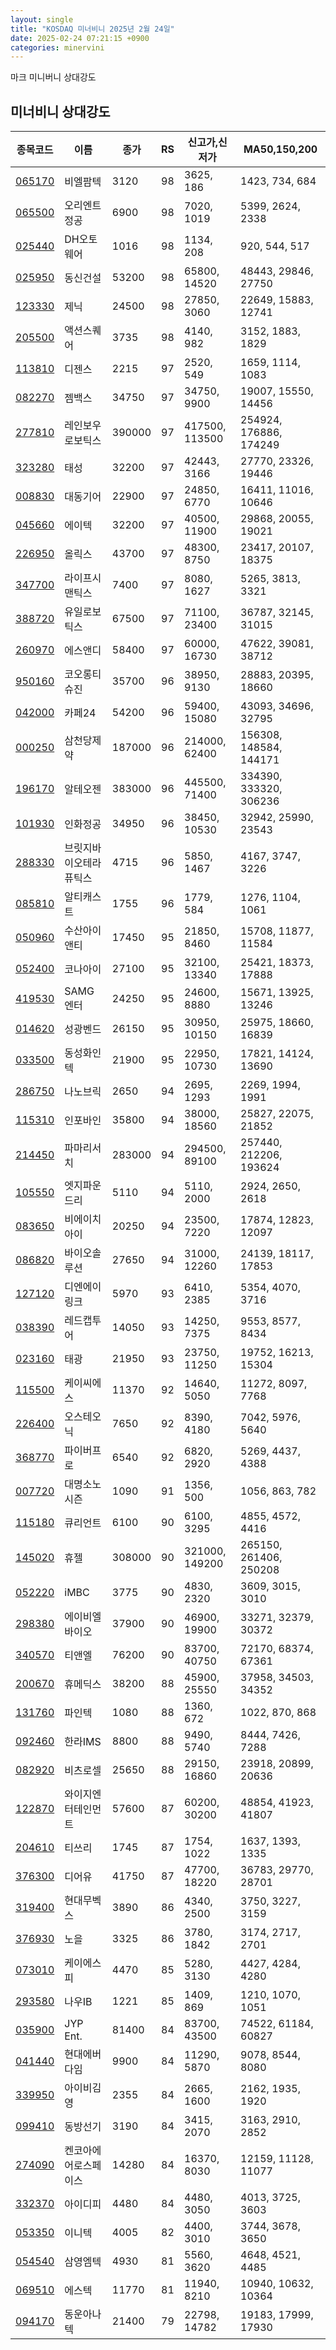 ```yaml
---
layout: single
title: "KOSDAQ 미너비니 2025년 2월 24일"
date: 2025-02-24 07:21:15 +0900
categories: minervini
---
```

마크 미니버니 상대강도
## 미너비니 상대강도

|종목코드|이름|종가|RS|신고가,신저가|MA50,150,200|
|------|---|---|--|---------|------------|
|[065170](https://finance.daum.net/quotes/A065170)|비엘팜텍|3120|98|3625, 186|1423, 734, 684|
|[065500](https://finance.daum.net/quotes/A065500)|오리엔트정공|6900|98|7020, 1019|5399, 2624, 2338|
|[025440](https://finance.daum.net/quotes/A025440)|DH오토웨어|1016|98|1134, 208|920, 544, 517|
|[025950](https://finance.daum.net/quotes/A025950)|동신건설|53200|98|65800, 14520|48443, 29846, 27750|
|[123330](https://finance.daum.net/quotes/A123330)|제닉|24500|98|27850, 3060|22649, 15883, 12741|
|[205500](https://finance.daum.net/quotes/A205500)|액션스퀘어|3735|98|4140, 982|3152, 1883, 1829|
|[113810](https://finance.daum.net/quotes/A113810)|디젠스|2215|97|2520, 549|1659, 1114, 1083|
|[082270](https://finance.daum.net/quotes/A082270)|젬백스|34750|97|34750, 9900|19007, 15550, 14456|
|[277810](https://finance.daum.net/quotes/A277810)|레인보우로보틱스|390000|97|417500, 113500|254924, 176886, 174249|
|[323280](https://finance.daum.net/quotes/A323280)|태성|32200|97|42443, 3166|27770, 23326, 19446|
|[008830](https://finance.daum.net/quotes/A008830)|대동기어|22900|97|24850, 6770|16411, 11016, 10646|
|[045660](https://finance.daum.net/quotes/A045660)|에이텍|32200|97|40500, 11900|29868, 20055, 19021|
|[226950](https://finance.daum.net/quotes/A226950)|올릭스|43700|97|48300, 8750|23417, 20107, 18375|
|[347700](https://finance.daum.net/quotes/A347700)|라이프시맨틱스|7400|97|8080, 1627|5265, 3813, 3321|
|[388720](https://finance.daum.net/quotes/A388720)|유일로보틱스|67500|97|71100, 23400|36787, 32145, 31015|
|[260970](https://finance.daum.net/quotes/A260970)|에스앤디|58400|97|60000, 16730|47622, 39081, 38712|
|[950160](https://finance.daum.net/quotes/A950160)|코오롱티슈진|35700|96|38950, 9130|28883, 20395, 18660|
|[042000](https://finance.daum.net/quotes/A042000)|카페24|54200|96|59400, 15080|43093, 34696, 32795|
|[000250](https://finance.daum.net/quotes/A000250)|삼천당제약|187000|96|214000, 62400|156308, 148584, 144171|
|[196170](https://finance.daum.net/quotes/A196170)|알테오젠|383000|96|445500, 71400|334390, 333320, 306236|
|[101930](https://finance.daum.net/quotes/A101930)|인화정공|34950|96|38450, 10530|32942, 25990, 23543|
|[288330](https://finance.daum.net/quotes/A288330)|브릿지바이오테라퓨틱스|4715|96|5850, 1467|4167, 3747, 3226|
|[085810](https://finance.daum.net/quotes/A085810)|알티캐스트|1755|96|1779, 584|1276, 1104, 1061|
|[050960](https://finance.daum.net/quotes/A050960)|수산아이앤티|17450|95|21850, 8460|15708, 11877, 11584|
|[052400](https://finance.daum.net/quotes/A052400)|코나아이|27100|95|32100, 13340|25421, 18373, 17888|
|[419530](https://finance.daum.net/quotes/A419530)|SAMG엔터|24250|95|24600, 8880|15671, 13925, 13246|
|[014620](https://finance.daum.net/quotes/A014620)|성광벤드|26150|95|30950, 10150|25975, 18660, 16839|
|[033500](https://finance.daum.net/quotes/A033500)|동성화인텍|21900|95|22950, 10730|17821, 14124, 13690|
|[286750](https://finance.daum.net/quotes/A286750)|나노브릭|2650|94|2695, 1293|2269, 1994, 1991|
|[115310](https://finance.daum.net/quotes/A115310)|인포바인|35800|94|38000, 18560|25827, 22075, 21852|
|[214450](https://finance.daum.net/quotes/A214450)|파마리서치|283000|94|294500, 89100|257440, 212206, 193624|
|[105550](https://finance.daum.net/quotes/A105550)|엣지파운드리|5110|94|5110, 2000|2924, 2650, 2618|
|[083650](https://finance.daum.net/quotes/A083650)|비에이치아이|20250|94|23500, 7220|17874, 12823, 12097|
|[086820](https://finance.daum.net/quotes/A086820)|바이오솔루션|27650|94|31000, 12260|24139, 18117, 17853|
|[127120](https://finance.daum.net/quotes/A127120)|디엔에이링크|5970|93|6410, 2385|5354, 4070, 3716|
|[038390](https://finance.daum.net/quotes/A038390)|레드캡투어|14050|93|14250, 7375|9553, 8577, 8434|
|[023160](https://finance.daum.net/quotes/A023160)|태광|21950|93|23750, 11250|19752, 16213, 15304|
|[115500](https://finance.daum.net/quotes/A115500)|케이씨에스|11370|92|14640, 5050|11272, 8097, 7768|
|[226400](https://finance.daum.net/quotes/A226400)|오스테오닉|7650|92|8390, 4180|7042, 5976, 5640|
|[368770](https://finance.daum.net/quotes/A368770)|파이버프로|6540|92|6820, 2920|5269, 4437, 4388|
|[007720](https://finance.daum.net/quotes/A007720)|대명소노시즌|1090|91|1356, 500|1056, 863, 782|
|[115180](https://finance.daum.net/quotes/A115180)|큐리언트|6100|90|6100, 3295|4855, 4572, 4416|
|[145020](https://finance.daum.net/quotes/A145020)|휴젤|308000|90|321000, 149200|265150, 261406, 250208|
|[052220](https://finance.daum.net/quotes/A052220)|iMBC|3775|90|4830, 2320|3609, 3015, 3010|
|[298380](https://finance.daum.net/quotes/A298380)|에이비엘바이오|37900|90|46900, 19900|33271, 32379, 30372|
|[340570](https://finance.daum.net/quotes/A340570)|티앤엘|76200|90|83700, 40750|72170, 68374, 67361|
|[200670](https://finance.daum.net/quotes/A200670)|휴메딕스|38200|88|45900, 25550|37958, 34503, 34352|
|[131760](https://finance.daum.net/quotes/A131760)|파인텍|1080|88|1360, 672|1022, 870, 868|
|[092460](https://finance.daum.net/quotes/A092460)|한라IMS|8800|88|9490, 5740|8444, 7426, 7288|
|[082920](https://finance.daum.net/quotes/A082920)|비츠로셀|25650|88|29150, 16860|23918, 20899, 20636|
|[122870](https://finance.daum.net/quotes/A122870)|와이지엔터테인먼트|57600|87|60200, 30200|48854, 41923, 41807|
|[204610](https://finance.daum.net/quotes/A204610)|티쓰리|1745|87|1754, 1022|1637, 1393, 1335|
|[376300](https://finance.daum.net/quotes/A376300)|디어유|41750|87|47700, 18220|36783, 29770, 28701|
|[319400](https://finance.daum.net/quotes/A319400)|현대무벡스|3890|86|4340, 2500|3750, 3227, 3159|
|[376930](https://finance.daum.net/quotes/A376930)|노을|3325|86|3780, 1842|3174, 2717, 2701|
|[073010](https://finance.daum.net/quotes/A073010)|케이에스피|4470|85|5280, 3130|4427, 4284, 4280|
|[293580](https://finance.daum.net/quotes/A293580)|나우IB|1221|85|1409, 869|1210, 1070, 1051|
|[035900](https://finance.daum.net/quotes/A035900)|JYP Ent.|81400|84|83700, 43500|74522, 61184, 60827|
|[041440](https://finance.daum.net/quotes/A041440)|현대에버다임|9900|84|11290, 5870|9078, 8544, 8080|
|[339950](https://finance.daum.net/quotes/A339950)|아이비김영|2355|84|2665, 1600|2162, 1935, 1920|
|[099410](https://finance.daum.net/quotes/A099410)|동방선기|3190|84|3415, 2070|3163, 2910, 2852|
|[274090](https://finance.daum.net/quotes/A274090)|켄코아에어로스페이스|14280|84|16370, 8030|12159, 11128, 11077|
|[332370](https://finance.daum.net/quotes/A332370)|아이디피|4480|84|4480, 3050|4013, 3725, 3603|
|[053350](https://finance.daum.net/quotes/A053350)|이니텍|4005|82|4400, 3010|3744, 3678, 3650|
|[054540](https://finance.daum.net/quotes/A054540)|삼영엠텍|4930|81|5560, 3620|4648, 4521, 4485|
|[069510](https://finance.daum.net/quotes/A069510)|에스텍|11770|81|11940, 8210|10940, 10632, 10364|
|[094170](https://finance.daum.net/quotes/A094170)|동운아나텍|21400|79|22798, 14782|19183, 17999, 17930|


